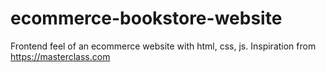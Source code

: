 # ecommerce-bookstore-website
Frontend feel of an ecommerce website with html, css, js. Inspiration from https://masterclass.com
